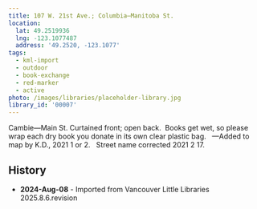 ```yaml
---
title: 107 W. 21st Ave.; Columbia—Manitoba St.
location:
  lat: 49.2519936
  lng: -123.1077487
  address: '49.2520, -123.1077'
tags:
  - kml-import
  - outdoor
  - book-exchange
  - red-marker
  - active
photo: /images/libraries/placeholder-library.jpg
library_id: '00007'
---
```

Cambie—Main St.
Curtained front; open back.  Books get wet, 
so please wrap each dry book you donate in its own clear plastic bag.  
—Added to map by K.D., 2021 1 or 2.  
Street name corrected 2021 2 17. 

## History
- **2024-Aug-08** - Imported from Vancouver Little Libraries 2025.8.6.revision
